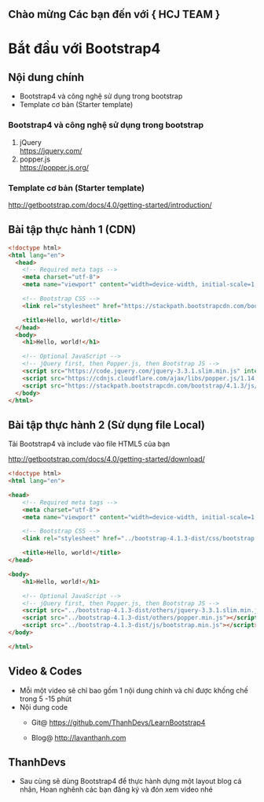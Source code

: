## Chào mừng Các bạn đến với { HCJ TEAM }

Bắt đầu với Bootstrap4
======================

## Nội dung chính 

* Bootstrap4 và công nghệ sử dụng trong bootstrap
* Template cơ bản (Starter template)

### Bootstrap4 và công nghệ sử dụng trong bootstrap

1. jQuery  
  https://jquery.com/
2. popper.js  
  https://popper.js.org/

### Template cơ bản (Starter template)

http://getbootstrap.com/docs/4.0/getting-started/introduction/

## Bài tập thực hành 1 (CDN)

~~~html
<!doctype html>
<html lang="en">
  <head>
    <!-- Required meta tags -->
    <meta charset="utf-8">
    <meta name="viewport" content="width=device-width, initial-scale=1, shrink-to-fit=no">

    <!-- Bootstrap CSS -->
    <link rel="stylesheet" href="https://stackpath.bootstrapcdn.com/bootstrap/4.1.3/css/bootstrap.min.css" integrity="sha384-MCw98/SFnGE8fJT3GXwEOngsV7Zt27NXFoaoApmYm81iuXoPkFOJwJ8ERdknLPMO" crossorigin="anonymous">

    <title>Hello, world!</title>
  </head>
  <body>
    <h1>Hello, world!</h1>

    <!-- Optional JavaScript -->
    <!-- jQuery first, then Popper.js, then Bootstrap JS -->
    <script src="https://code.jquery.com/jquery-3.3.1.slim.min.js" integrity="sha384-q8i/X+965DzO0rT7abK41JStQIAqVgRVzpbzo5smXKp4YfRvH+8abtTE1Pi6jizo" crossorigin="anonymous"></script>
    <script src="https://cdnjs.cloudflare.com/ajax/libs/popper.js/1.14.3/umd/popper.min.js" integrity="sha384-ZMP7rVo3mIykV+2+9J3UJ46jBk0WLaUAdn689aCwoqbBJiSnjAK/l8WvCWPIPm49" crossorigin="anonymous"></script>
    <script src="https://stackpath.bootstrapcdn.com/bootstrap/4.1.3/js/bootstrap.min.js" integrity="sha384-ChfqqxuZUCnJSK3+MXmPNIyE6ZbWh2IMqE241rYiqJxyMiZ6OW/JmZQ5stwEULTy" crossorigin="anonymous"></script>
  </body>
</html>
~~~

## Bài tập thực hành 2 (Sử dụng file Local)

Tải Bootstrap4 và include vào file HTML5 của bạn

http://getbootstrap.com/docs/4.0/getting-started/download/

~~~html
<!doctype html>
<html lang="en">

<head>
    <!-- Required meta tags -->
    <meta charset="utf-8">
    <meta name="viewport" content="width=device-width, initial-scale=1, shrink-to-fit=no">

    <!-- Bootstrap CSS -->
    <link rel="stylesheet" href="../bootstrap-4.1.3-dist/css/bootstrap.min.css">

    <title>Hello, world!</title>
</head>

<body>
    <h1>Hello, world!</h1>

    <!-- Optional JavaScript -->
    <!-- jQuery first, then Popper.js, then Bootstrap JS -->
    <script src="../bootstrap-4.1.3-dist/others/jquery-3.3.1.slim.min.js"></script>
    <script src="../bootstrap-4.1.3-dist/others/popper.min.js"></script>
    <script src="../bootstrap-4.1.3-dist/js/bootstrap.min.js"></script>
</body>

</html>
~~~

## Video & Codes

* Mỗi một video sẽ chỉ bao gồm 1 nội dung chính và chỉ được khống chế trong 5 -15 phút 
* Nội dung code 
  - Git@
    https://github.com/ThanhDevs/LearnBootstrap4

  - Blog@
    http://lavanthanh.com

## ThanhDevs

* Sau cùng sẽ dùng Bootstrap4 để thực hành dựng một layout blog cá nhân, Hoan nghênh các bạn đăng ký và đón xem video nhé
